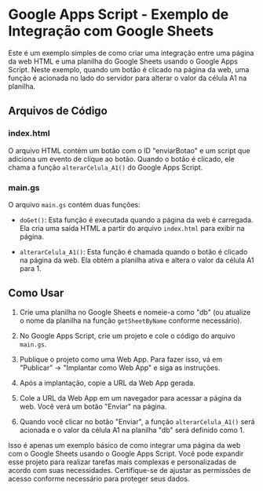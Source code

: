 # Google Apps Script - Exemplo de Integração com Google Sheets

Este é um exemplo simples de como criar uma integração entre uma página da web HTML e uma planilha do Google Sheets usando o Google Apps Script. Neste exemplo, quando um botão é clicado na página da web, uma função é acionada no lado do servidor para alterar o valor da célula A1 na planilha.

## Arquivos de Código

### index.html

O arquivo HTML contém um botão com o ID "enviarBotao" e um script que adiciona um evento de clique ao botão. Quando o botão é clicado, ele chama a função `alterarCelula_A1()` do Google Apps Script.

### main.gs

O arquivo `main.gs` contém duas funções:

- `doGet()`: Esta função é executada quando a página da web é carregada. Ela cria uma saída HTML a partir do arquivo `index.html` para exibir na página.

- `alterarCelula_A1()`: Esta função é chamada quando o botão é clicado na página da web. Ela obtém a planilha ativa e altera o valor da célula A1 para 1.

## Como Usar

1. Crie uma planilha no Google Sheets e nomeie-a como "db" (ou atualize o nome da planilha na função `getSheetByName` conforme necessário).

2. No Google Apps Script, crie um projeto e cole o código do arquivo `main.gs`.

3. Publique o projeto como uma Web App. Para fazer isso, vá em "Publicar" -> "Implantar como Web App" e siga as instruções.

4. Após a implantação, copie a URL da Web App gerada.

5. Cole a URL da Web App em um navegador para acessar a página da web. Você verá um botão "Enviar" na página.

6. Quando você clicar no botão "Enviar", a função `alterarCelula_A1()` será acionada e o valor da célula A1 na planilha "db" será definido como 1.

Isso é apenas um exemplo básico de como integrar uma página da web com o Google Sheets usando o Google Apps Script. Você pode expandir esse projeto para realizar tarefas mais complexas e personalizadas de acordo com suas necessidades. Certifique-se de ajustar as permissões de acesso conforme necessário para proteger seus dados.
